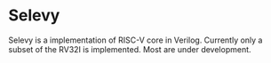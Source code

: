 # Selevy

Selevy is a implementation of RISC-V core in Verilog. Currently only a subset of the RV32I is implemented. Most are under development.
